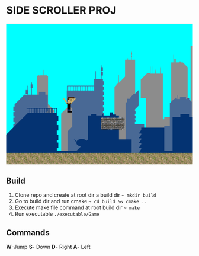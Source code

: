 # SIDE SCROLLER PROJ 


![Screenshot](Game.png)


## Build

1. Clone repo and create at root dir a build dir `~ mkdir build`
2. Go to build dir and run cmake `~ cd build && cmake .. `
3. Execute make file command at root build dir `~ make`
4. Run executable `./executable/Game`

## Commands 

**W**-Jump 
**S**- Down
**D**- Right
**A**- Left

